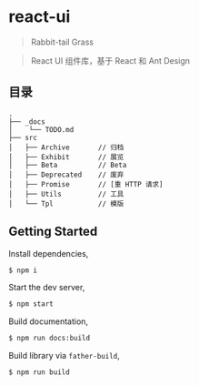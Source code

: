 # react-ui
> Rabbit-tail Grass

> React UI 组件库，基于 React 和 Ant Design

## 目录

```shell
.
├── _docs
│    └── TODO.md
├── src
│   ├── Archive       // 归档
│   ├── Exhibit       // 展览
│   ├── Beta          // Beta
│   ├── Deprecated    // 废弃
│   ├── Promise       // [重 HTTP 请求]
│   ├── Utils         // 工具
│   └── Tpl           // 模版

```

## Getting Started

Install dependencies,

```bash
$ npm i
```

Start the dev server,

```bash
$ npm start
```

Build documentation,

```bash
$ npm run docs:build
```

Build library via `father-build`,

```bash
$ npm run build
```
